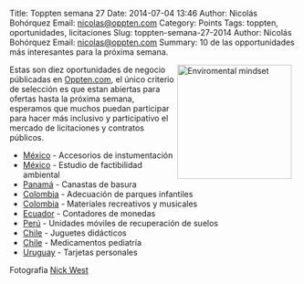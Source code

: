 Title: Toppten semana 27
Date: 2014-07-04 13:46
Author: Nicolás Bohórquez
Email:  nicolas@oppten.com
Category: Points
Tags: toppten, oportunidades, licitaciones
Slug: toppten-semana-27-2014
Author: Nicolás Bohórquez
Email:  nicolas@oppten.com
Summary: 10 de las opportunidades más interesantes para la próxima semana.

<img src="/images/toppten/week27.jpg" alt="Enviromental mindset" align="right" style="margin-right:10px;width:200px;"/> Estas son diez oportunidades
de negocio públicadas en
[Oppten.com](http://oppten.com?utm_content=toppten-w26&utm_medium=social&utm_source=blog&utm_campaign=toppten),
el único criterio de selección es que estan abiertas para ofertas hasta
la próxima semana, esperamos que muchos puedan participar para hacer más
inclusivo y participativo el mercado de licitaciones y contratos
públicos.

-   [México](http://oppten.mx/oportunidad-negocio/contrato-itpnscn011a14-material-accesorios-instrumentacion-tijuana-mexico-200345164?utm_content=toppten-w26&utm_medium=social&utm_source=blog&utm_campaign=toppten "Oportunidad Licitación Contrato México") - Accesorios de instumentación
-   [México](http://oppten.mx/oportunidad-negocio/contrato-estudio-factibilidad-tecnica-ambiental-ingenieria-costera-recuperacion-estabilizacion-conservacion-integral-linea-costa-una-seccion-isla-chica-holbox-quintana-roo-mexico-city-mexico-200345679?utm_content=toppten-w26&utm_medium=social&utm_source=blog&utm_campaign=toppten "Oportunidad Licitación Contrato México") - Estudio de factibilidad ambiental
-   [Panamá](http://panama.oppten.com/oportunidad-negocio/concurso-recoleccion-canastas-basura-desechos-comunes-hospital-chiriqui-grande-bocas-toro-panama-200347459?utm_content=toppten-w26&utm_medium=social&utm_source=blog&utm_campaign=toppten "Oportunidad Licitación Contrato Panamá") - Canastas de basura
-   [Colombia](http://oppten.co/oportunidad-negocio/contrato-realizar-adecuacion-fisica-recuperacion-paisajistica-parques-ubicados-comunas-1-2-3-4-5-6-7-8-11-13-16-17-18-20-21-marco-proyectos-recuperacion-ambiental-paisajistica-cali-colombia-200345760?utm_content=toppten-w26&utm_medium=social&utm_source=blog&utm_campaign=toppten "Oportunidad Licitación Contrato Colombia") - Adecuación de parques infantiles
-   [Colombia](http://oppten.co/oportunidad-negocio/licitacion-compra-material-didactico-recreativo-musical-ayudas-pedagogicas-mobiliario-parques-infantiles-dotar-ludoteca-casa-cultura-centro-desarrollo-infantil-hogar-risitas-alcala-colombia-200345724?utm_content=toppten-w26&utm_medium=social&utm_source=blog&utm_campaign=toppten "Oportunidad Licitación Contrato Colombia") - Materiales recreativos y musicales
-   [Ecuador](http://oppten.ec/oportunidad-negocio/concurso-adquisicion-4-maquinas-contadoras-monedas-direccion-especies-monetarias-quito-quito-ecuador-200339095?utm_content=toppten-w26&utm_medium=social&utm_source=blog&utm_campaign=toppten "Oportunidad Licitación Contrato Ecuador") - Contadores de monedas
-   [Perú](http://oppten.pe/oportunidad-negocio/licitacion-adquisicion-unidades-moviles-proyecto-recuperacion-servicio-ambiental-suelo-zonas-degradadas-bosque-comunidades-campesinas-tupac-amaru-ii-san-juan-micaela-bastidas-s-chiclayo-peru-200346324?utm_content=toppten-w26&utm_medium=social&utm_source=blog&utm_campaign=toppten "Oportunidad Licitación Contrato Perú") - Unidades móviles de recuperación de suelos
-   [Chile](http://oppten.cl/oportunidad-negocio/contrato-juguetes-didacticos-antofagasta-chile-200345067?utm_content=toppten-w26&utm_medium=social&utm_source=blog&utm_campaign=toppten "Oportunidad Licitación Contrato Chile") - Juguetes didácticos
-   [Chile](http://oppten.cl/oportunidad-negocio/contrato-medicamentos-campana-invierno-pediatria-santiago-chile-200348186?utm_content=toppten-w26&utm_medium=social&utm_source=blog&utm_campaign=toppten "Oportunidad Licitación Contrato Chile") - Medicamentos pediatría
-   [Uruguay](http://oppten.uy/oportunidad-negocio/licitacion-400-tarjetas-personales-segun-especificaciones-montevideo-uruguay-200343874?utm_content=toppten-w26&utm_medium=social&utm_source=blog&utm_campaign=toppten "Oportunidad Licitación Contrato Uruguay") - Tarjetas personales

Fotografía [Nick West](http://www.nickwestphoto.co.uk/)
